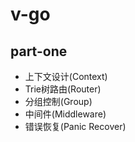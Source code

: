 # v-go

## part-one
- 上下文设计(Context)
- Trie树路由(Router)
- 分组控制(Group)
- 中间件(Middleware)
- 错误恢复(Panic Recover)


